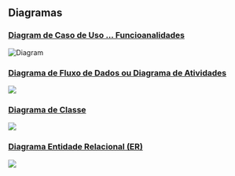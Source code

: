 ## Diagramas

### [Diagram de Caso de Uso ... Funcioanalidades](https://github.com/GabrielaSchneider1/Meu-Projeto-Doacoes-GabrielaSchneider-TCC/blob/master/doc/Fundatec-%20TCC1-%20Diagrama%20Casos%20de%20Uso.PNG)

![Diagram](https://upload.wikimedia.org/wikipedia/commons/thumb/7/71/UML_Use_Case_diagram.svg/513px-UML_Use_Case_diagram.svg.png)

### [Diagrama de Fluxo de Dados ou Diagrama de Atividades](https://diariouml.files.wordpress.com/2014/04/modelagem_4.jpg)

![](https://diariouml.files.wordpress.com/2014/04/modelagem_4.jpg)

### [Diagrama de Classe](https://upload.wikimedia.org/wikipedia/commons/f/f0/Diagrama_de_Classes_com_duas_classes.png)

![](https://upload.wikimedia.org/wikipedia/commons/f/f0/Diagrama_de_Classes_com_duas_classes.png)

### [Diagrama Entidade Relacional (ER)](https://github.com/GabrielaSchneider1/template-fundatec-tcc/blob/master/doc/FundatecTCC1DiagramaModeloER%20final.PNG)

![](https://www.researchgate.net/profile/Rodolfo_Favaretto/publication/332811400/figure/fig3/AS:754131237097472@1556810306463/Figura-5-Diagrama-de-implementacao-do-sistema-Faz-Tudo.png)
